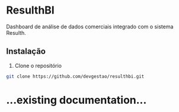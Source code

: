 # ResulthBI

Dashboard de análise de dados comerciais integrado com o sistema Resulth.

## Instalação

1. Clone o repositório
```bash
git clone https://github.com/devgestao/resulthbi.git
```

# ...existing documentation...
